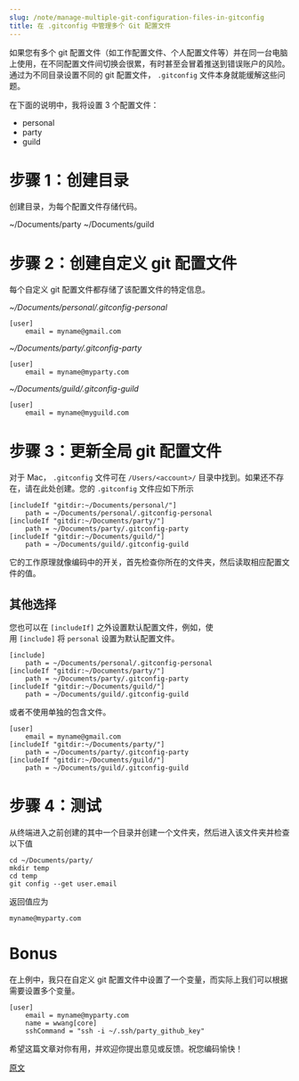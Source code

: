 ```yaml
---
slug: /note/manage-multiple-git-configuration-files-in-gitconfig
title: 在 .gitconfig 中管理多个 Git 配置文件
---
```

如果您有多个 git 配置文件（如工作配置文件、个人配置文件等）并在同一台电脑上使用，在不同配置文件间切换会很累，有时甚至会冒着推送到错误账户的风险。通过为不同目录设置不同的 git 配置文件， `.gitconfig` 文件本身就能缓解这些问题。

在下面的说明中，我将设置 3 个配置文件：

- personal 
- party 
- guild 

# 步骤 1：创建目录

创建目录，为每个配置文件存储代码。

~/Documents/party 
~/Documents/guild

# 步骤 2：创建自定义 git 配置文件

每个自定义 git 配置文件都存储了该配置文件的特定信息。

_~/Documents/personal/.gitconfig-personal_

```
[user]  
    email = myname@gmail.com
```

_~/Documents/party/.gitconfig-party_

```gitconfig
[user]  
    email = myname@myparty.com
```

_~/Documents/guild/.gitconfig-guild_

```
[user]  
    email = myname@myguild.com

```

# 步骤 3：更新全局 git 配置文件 

对于 Mac， `.gitconfig` 文件可在 `/Users/<account>/` 目录中找到。如果还不存在，请在此处创建。您的 `.gitconfig` 文件应如下所示

```
[includeIf "gitdir:~/Documents/personal/"]  
    path = ~/Documents/personal/.gitconfig-personal
[includeIf "gitdir:~/Documents/party/"]  
    path = ~/Documents/party/.gitconfig-party
[includeIf "gitdir:~/Documents/guild/"]  
    path = ~/Documents/guild/.gitconfig-guild
```


它的工作原理就像编码中的开关，首先检查你所在的文件夹，然后读取相应配置文件的值。

## 其他选择

您也可以在 `[includeIf]` 之外设置默认配置文件，例如，使用 `[include]` 将 `personal` 设置为默认配置文件。
```
[include]  
    path = ~/Documents/personal/.gitconfig-personal
[includeIf "gitdir:~/Documents/party/"]  
    path = ~/Documents/party/.gitconfig-party
[includeIf "gitdir:~/Documents/guild/"]  
    path = ~/Documents/guild/.gitconfig-guild
```

或者不使用单独的包含文件。

```
[user]  
    email = myname@gmail.com
[includeIf "gitdir:~/Documents/party/"]  
    path = ~/Documents/party/.gitconfig-party
[includeIf "gitdir:~/Documents/guild/"]  
    path = ~/Documents/guild/.gitconfig-guild
```

# 步骤 4：测试

从终端进入之前创建的其中一个目录并创建一个文件夹，然后进入该文件夹并检查以下值

```
cd ~/Documents/party/  
mkdir temp  
cd temp  
git config --get user.email
```

返回值应为

```
myname@myparty.com
```

# Bonus 

在上例中，我只在自定义 git 配置文件中设置了一个变量，而实际上我们可以根据需要设置多个变量。

```
[user]  
    email = myname@myparty.com
    name = wwang[core]  
    sshCommand = "ssh -i ~/.ssh/party_github_key"
```

希望这篇文章对你有用，并欢迎你提出意见或反馈。祝您编码愉快！



[原文](https://medium.com/@wichanart/managing-multiple-git-profiles-in-gitconfig-2538cd30aeb9)
